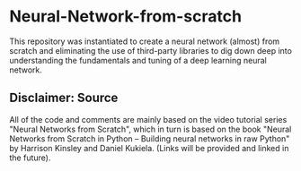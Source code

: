 # Neural-Network-from-scratch
This repository was instantiated to create a neural network (almost) from scratch and eliminating the use of third-party libraries to dig down deep into understanding the fundamentals and tuning of a deep learning neural network. 

## Disclaimer: Source
All of the code and comments are mainly based on the video tutorial series "Neural Networks from Scratch", which in turn is based on the book "Neural Networks from Scratch in Python – Building neural networks in raw Python" by Harrison Kinsley and Daniel Kukiela. (Links will be provided and linked in the future).
